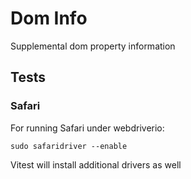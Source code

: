 # Dom Info

Supplemental dom property information

## Tests


### Safari

For running Safari under webdriverio:

```
sudo safaridriver --enable 
```

Vitest will install additional drivers as well